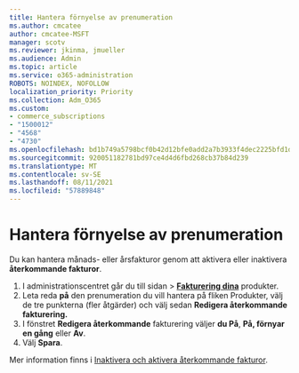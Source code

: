 ```yaml
---
title: Hantera förnyelse av prenumeration
ms.author: cmcatee
author: cmcatee-MSFT
manager: scotv
ms.reviewer: jkinma, jmueller
ms.audience: Admin
ms.topic: article
ms.service: o365-administration
ROBOTS: NOINDEX, NOFOLLOW
localization_priority: Priority
ms.collection: Adm_O365
ms.custom:
- commerce_subscriptions
- "1500012"
- "4568"
- "4730"
ms.openlocfilehash: bd1b749a5798bcf0b42d12bfe0add2a7b3933f4dec2225bfd1d030a29f3edb0a
ms.sourcegitcommit: 920051182781bd97ce4d4d6fbd268cb37b84d239
ms.translationtype: MT
ms.contentlocale: sv-SE
ms.lasthandoff: 08/11/2021
ms.locfileid: "57889848"
---
```

# <a name="manage-subscription-renewal"></a>Hantera förnyelse av prenumeration

Du kan hantera månads- eller årsfakturor genom att aktivera eller inaktivera **återkommande fakturor**.

1. I administrationscentret går du till sidan  >  **[Fakturering dina](https://go.microsoft.com/fwlink/p/?linkid=842054)** produkter.
2. Leta reda **på** den prenumeration du vill hantera på fliken Produkter, välj de tre punkterna (fler åtgärder) och välj sedan **Redigera återkommande fakturering.**
3. I fönstret **Redigera återkommande** fakturering väljer **du På**, **På, förnyar en gång** eller **Av**.
4. Välj **Spara**.

Mer information finns i [Inaktivera och aktivera återkommande fakturor](https://docs.microsoft.com/microsoft-365/commerce/subscriptions/renew-your-subscription#turn-recurring-billing-off-or-on).

